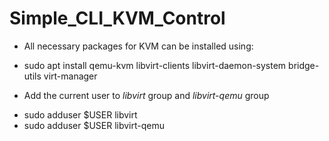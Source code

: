 # Simple_CLI_KVM_Control
* All necessary packages for KVM can be installed using:
- sudo apt install qemu-kvm libvirt-clients libvirt-daemon-system bridge-utils virt-manager
* Add the current user to *libvirt* group and *libvirt-qemu* group
- sudo adduser $USER libvirt
- sudo adduser $USER libvirt-qemu